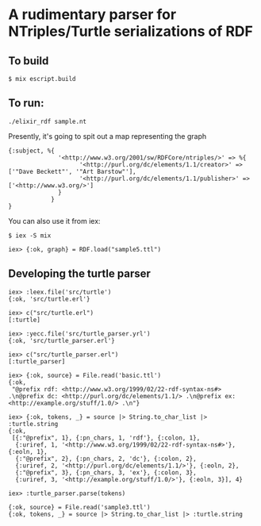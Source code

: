 # A rudimentary parser for NTriples/Turtle serializations of RDF

## To build

```
$ mix escript.build
```

## To run:

```
./elixir_rdf sample.nt
```

Presently, it's going to spit out a map representing the graph 

```
{:subject, %{
              '<http://www.w3.org/2001/sw/RDFCore/ntriples/>' => %{
                    '<http://purl.org/dc/elements/1.1/creator>' => ['"Dave Beckett"', '"Art Barstow"'],
                    '<http://purl.org/dc/elements/1.1/publisher>' => ['<http://www.w3.org/>']
              }
            }
}
```

You can also use it from iex:

```
$ iex -S mix
```

```
iex> {:ok, graph} = RDF.load("sample5.ttl")
```

## Developing the turtle parser

```
iex> :leex.file('src/turtle')
{:ok, 'src/turtle.erl'}

iex> c("src/turtle.erl")
[:turtle]

iex> :yecc.file('src/turtle_parser.yrl')
{:ok, 'src/turtle_parser.erl'}

iex> c("src/turtle_parser.erl")
[:turtle_parser]

iex> {:ok, source} = File.read('basic.ttl')
{:ok,
 "@prefix rdf: <http://www.w3.org/1999/02/22-rdf-syntax-ns#> .\n@prefix dc: <http://purl.org/dc/elements/1.1/> .\n@prefix ex: <http://example.org/stuff/1.0/> .\n"}

iex> {:ok, tokens, _} = source |> String.to_char_list |> :turtle.string
{:ok,
 [{:"@prefix", 1}, {:pn_chars, 1, 'rdf'}, {:colon, 1},
  {:uriref, 1, '<http://www.w3.org/1999/02/22-rdf-syntax-ns#>'}, {:eoln, 1},
  {:"@prefix", 2}, {:pn_chars, 2, 'dc'}, {:colon, 2},
  {:uriref, 2, '<http://purl.org/dc/elements/1.1/>'}, {:eoln, 2},
  {:"@prefix", 3}, {:pn_chars, 3, 'ex'}, {:colon, 3},
  {:uriref, 3, '<http://example.org/stuff/1.0/>'}, {:eoln, 3}], 4}

iex> :turtle_parser.parse(tokens)
```

```
{:ok, source} = File.read('sample3.ttl')
{:ok, tokens, _} = source |> String.to_char_list |> :turtle.string
```
